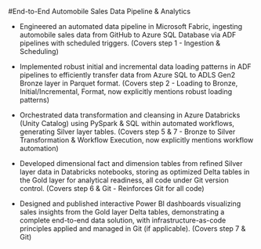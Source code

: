 #End-to-End Automobile Sales Data Pipeline & Analytics

* Engineered an automated data pipeline in Microsoft Fabric, ingesting automobile sales data from GitHub to Azure SQL Database via ADF pipelines with scheduled triggers. (Covers step 1 - Ingestion & Scheduling)

* Implemented robust initial and incremental data loading patterns in ADF pipelines to efficiently transfer data from Azure SQL to ADLS Gen2 Bronze layer in Parquet format. (Covers step 2 - Loading to Bronze, Initial/Incremental, Format, now explicitly mentions robust loading patterns)

* Orchestrated data transformation and cleansing in Azure Databricks (Unity Catalog) using PySpark & SQL within automated workflows, generating Silver layer tables. (Covers step 5 & 7 - Bronze to Silver Transformation & Workflow Execution, now explicitly mentions workflow automation)

* Developed dimensional fact and dimension tables from refined Silver layer data in Databricks notebooks, storing as optimized Delta tables in the Gold layer for analytical readiness, all code under Git version control. (Covers step 6 & Git - Reinforces Git for all code)

* Designed and published interactive Power BI dashboards visualizing sales insights from the Gold layer Delta tables, demonstrating a complete end-to-end data solution, with infrastructure-as-code principles applied and managed in Git (if applicable). (Covers step 7 & Git)

